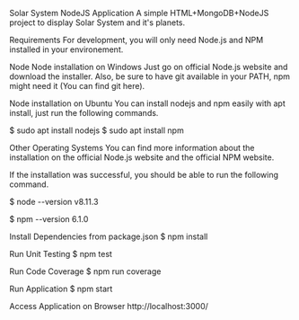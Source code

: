 Solar System NodeJS Application
A simple HTML+MongoDB+NodeJS project to display Solar System and it's planets.

Requirements
For development, you will only need Node.js and NPM installed in your environement.

Node
Node installation on Windows
Just go on official Node.js website and download the installer.
Also, be sure to have git available in your PATH, npm might need it (You can find git here).

Node installation on Ubuntu
You can install nodejs and npm easily with apt install, just run the following commands.

$ sudo apt install nodejs
$ sudo apt install npm

Other Operating Systems
You can find more information about the installation on the official Node.js website and the official NPM website.

If the installation was successful, you should be able to run the following command.

$ node --version
v8.11.3

$ npm --version
6.1.0

Install Dependencies from package.json
$ npm install

Run Unit Testing
$ npm test

Run Code Coverage
$ npm run coverage

Run Application
$ npm start

Access Application on Browser
http://localhost:3000/
